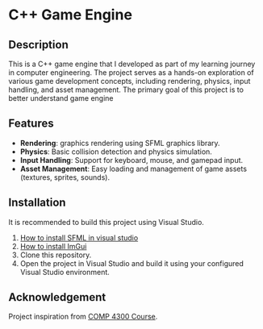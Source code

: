 # C++ Game Engine

## Description
This is a C++ game engine that I developed as part of my learning journey in computer engineering. The project serves as a hands-on exploration of various game development concepts, including rendering, physics, input handling, and asset management. The primary goal of this project is to better understand game engine

## Features
- **Rendering**: graphics rendering using SFML graphics library.
- **Physics**: Basic collision detection and physics simulation.
- **Input Handling**: Support for keyboard, mouse, and gamepad input.
- **Asset Management**: Easy loading and management of game assets (textures, sprites, sounds).

## Installation
It is recommended to build this project using Visual Studio.
1. [How to install SFML in visual studio](https://www.youtube.com/watch?v=WoVoIhgutMU)
2. [How to install ImGui](https://www.youtube.com/watch?v=2YS5WJTeKpI&t=116s)
3. Clone this repository.
4. Open the project in Visual Studio and build it using your configured Visual Studio environment.

## Acknowledgement
Project inspiration from [COMP 4300 Course](https://www.youtube.com/watch?v=S7lXSihz0ac&list=PL_xRyXins848nDj2v-TJYahzvs-XW9sVV).

